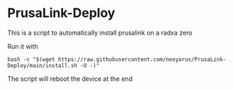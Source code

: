 # PrusaLink-Deploy

This is a script to automatically install prusalink on a radxa zero

Run it with 
```
bash -c "$(wget https://raw.githubusercontent.com/neoyarus/PrusaLink-Deploy/main/install.sh -O -)"
```
The script will reboot the device at the end

